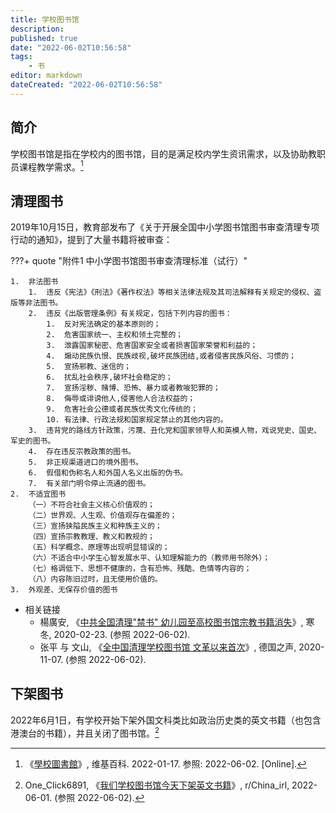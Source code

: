 ```yaml
---
title: 学校图书馆
description:
published: true
date: "2022-06-02T10:56:58"
tags:
    - 书
editor: markdown
dateCreated: "2022-06-02T10:56:58"
---
```


## 简介

学校图书馆是指在学校内的图书馆，目的是满足校内学生资讯需求，以及协助教职员课程教学需求。[^69716963]

[^69716963]: 《[學校圖書館](https://zh.wikipedia.org/w/index.php?title=學校圖書館&oldid=69716963)》, 维基百科. 2022-01-17. 参照: 2022-06-02. [Online].

## 清理图书

2019年10月15日，教育部发布了《关于开展全国中小学图书馆图书审查清理专项行动的通知》，提到了大量书籍将被审查：

[^1]: 中华人民共和国教育部, 《[关于开展全国中小学图书馆图书审查清理专项行动的通知](https://web.archive.org/web/20210423000947/http://www.moe.gov.cn/s78/A06/tongzhi/201910/t20191021_404580.html)》, vol. 教基司函〔2019〕55号. 2019. 参照: 2022-06-02. [Online].

???+ quote "附件1 中小学图书馆图书审查清理标准（试行）"

    1.  非法图书
        1.  违反《宪法》《刑法》《著作权法》等相关法律法规及其司法解释有关规定的侵权、盗版等非法图书。
        2.  违反《出版管理条例》有关规定，包括下列内容的图书：
            1.  反对宪法确定的基本原则的；
            2.  危害国家统一、主权和领土完整的；
            3.  泄露国家秘密、危害国家安全或者损害国家荣誉和利益的；
            4.  煽动民族仇恨、民族歧视,破坏民族团结,或者侵害民族风俗、习惯的；
            5.  宣扬邪教、迷信的；
            6.  扰乱社会秩序,破坏社会稳定的；
            7.  宣扬淫秽、赌博、恐怖、暴力或者教唆犯罪的；
            8.  侮辱或诽谤他人,侵害他人合法权益的；
            9.  危害社会公德或者民族优秀文化传统的；
            10. 有法律、行政法规和国家规定禁止的其他内容的。
        3.  违背党的路线方针政策，污蔑、丑化党和国家领导人和英模人物，戏说党史、国史、军史的图书。
        4.  存在违反宗教政策的图书。
        5.  非正规渠道进口的境外图书。
        6.  假借和伪称名人和外国人名义出版的伪书。
        7.  有关部门明令停止流通的图书。
    2.  不适宜图书
        （一）不符合社会主义核心价值观的；
        （二）世界观、人生观、价值观存在偏差的；
        （三）宣扬狭隘民族主义和种族主义的；
        （四）宣扬宗教教理、教义和教规的；
        （五）科学概念、原理等出现明显错误的；
        （六）不适合中小学生心智发展水平、认知理解能力的（教师用书除外）；
        （七）格调低下、思想不健康的，含有恐怖、残酷、色情等内容的；
        （八）内容陈旧过时，且无使用价值的。
    3.  外观差、无保存价值的图书

+   相关链接
    +   楊廣安, 《[中共全国清理"禁书" 幼儿园至高校图书馆宗教书籍消失](https://web.archive.org/web/20200922170316/https://www.adhrrf.org/news/religious-freedom/211654.html)》, 寒冬, 2020-02-23. (参照 2022-06-02).
    +   张平 与 文山, 《[全中国清理学校图书馆 文革以来首次](https://web.archive.org/web/20220524103645/https://www.dw.com/zh/%E5%85%A8%E4%B8%AD%E5%9B%BD%E6%B8%85%E7%90%86%E5%AD%A6%E6%A0%A1%E5%9B%BE%E4%B9%A6%E9%A6%86-%E6%96%87%E9%9D%A9%E4%BB%A5%E6%9D%A5%E9%A6%96%E6%AC%A1/a-54138802)》, 德国之声, 2020-11-07. (参照 2022-06-02).

## 下架图书

2022年6月1日，有学校开始下架外国文科类比如政治历史类的英文书籍（也包含港澳台的书籍），并且关闭了图书馆。[^v261dz]

[^v261dz]: One_Click6891, 《[我们学校图书馆今天下架英文书籍](https://web.archive.org/web/20220601051138/https://www.reddit.com/r/China_irl/comments/v261dz/我们学校图书馆今天下架英文书籍/)》, r/China_irl, 2022-06-01. (参照 2022-06-02).
